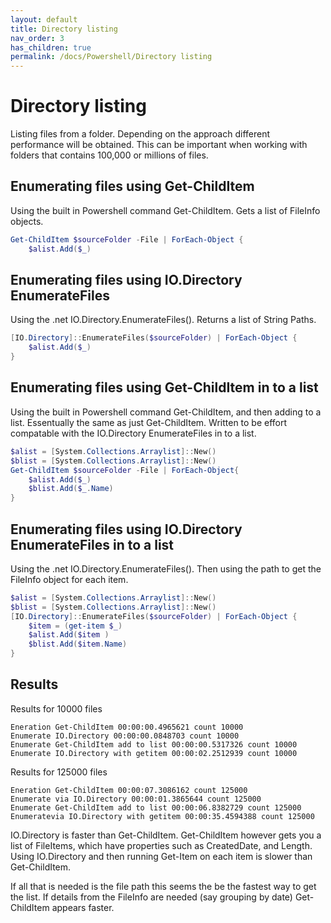 ```yaml
---
layout: default
title: Directory listing
nav_order: 3
has_children: true
permalink: /docs/Powershell/Directory listing
---
```


# Directory listing

Listing files from a folder. Depending on the approach different performance will be obtained. This can be important when working with folders that contains 100,000 or millions of files.

## Enumerating files using Get-ChildItem
Using the built in Powershell command Get-ChildItem. Gets a list of FileInfo objects.
```powershell
Get-ChildItem $sourceFolder -File | ForEach-Object {
    $alist.Add($_)
```

## Enumerating files using IO.Directory EnumerateFiles
Using the .net IO.Directory.EnumerateFiles(). Returns a list of String Paths.
```powershell
[IO.Directory]::EnumerateFiles($sourceFolder) | ForEach-Object {
    $alist.Add($_)
}        
```

## Enumerating files using Get-ChildItem in to a list
Using the built in Powershell command Get-ChildItem, and then adding to a list. Essentually the same as just Get-ChildItem. Written to be effort compatable with the IO.Directory EnumerateFiles in to a list.
```powershell
$alist = [System.Collections.Arraylist]::New()
$blist = [System.Collections.Arraylist]::New()
Get-ChildItem $sourceFolder -File | ForEach-Object{
    $alist.Add($_)
    $blist.Add($_.Name)
}
```

## Enumerating files using IO.Directory EnumerateFiles in to a list
Using the .net IO.Directory.EnumerateFiles(). Then using the path to get the FileInfo object for each item.
```powershell
$alist = [System.Collections.Arraylist]::New()
$blist = [System.Collections.Arraylist]::New()
[IO.Directory]::EnumerateFiles($sourceFolder) | ForEach-Object {
    $item = (get-item $_)
    $alist.Add($item )
    $blist.Add($item.Name)
}
```

## Results
Results for 10000 files
```
Eneration Get-ChildItem 00:00:00.4965621 count 10000
Enumerate IO.Directory 00:00:00.0848703 count 10000
Enumerate Get-ChildItem add to list 00:00:00.5317326 count 10000
Enumerate IO.Directory with getitem 00:00:02.2512939 count 10000
```

Results for 125000 files
```
Eneration Get-ChildItem 00:00:07.3086162 count 125000
Enumerate via IO.Directory 00:00:01.3865644 count 125000
Enumerate Get-ChildItem add to list 00:00:06.8382729 count 125000
Enumeratevia IO.Directory with getitem 00:00:35.4594388 count 125000
```

IO.Directory is faster than Get-ChildItem.
Get-ChildItem however gets you a list of FileItems, which have properties such as CreatedDate, and Length. 
Using IO.Directory and then running Get-Item on each item is slower than Get-ChildItem.

If all that is needed is the file path this seems the be the fastest way to get the list.
If details from the FileInfo are needed (say grouping by date) Get-ChildItem appears faster.